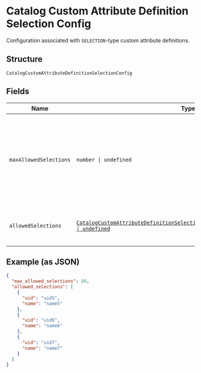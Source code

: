 
# Catalog Custom Attribute Definition Selection Config

Configuration associated with `SELECTION`-type custom attribute definitions.

## Structure

`CatalogCustomAttributeDefinitionSelectionConfig`

## Fields

| Name | Type | Tags | Description |
|  --- | --- | --- | --- |
| `maxAllowedSelections` | `number \| undefined` | Optional | The maximum number of selections that can be set. The maximum value for this<br>attribute is 100. The default value is 1. The value can be modified, but changing the value will not<br>affect existing custom attribute values on objects. Clients need to<br>handle custom attributes with more selected values than allowed by this limit.<br>**Constraints**: `<= 100` |
| `allowedSelections` | [`CatalogCustomAttributeDefinitionSelectionConfigCustomAttributeSelection[] \| undefined`](../../doc/models/catalog-custom-attribute-definition-selection-config-custom-attribute-selection.md) | Optional | The set of valid `CatalogCustomAttributeSelections`. Up to a maximum of 100<br>selections can be defined. Can be modified. |

## Example (as JSON)

```json
{
  "max_allowed_selections": 86,
  "allowed_selections": [
    {
      "uid": "uid5",
      "name": "name5"
    },
    {
      "uid": "uid6",
      "name": "name6"
    },
    {
      "uid": "uid7",
      "name": "name7"
    }
  ]
}
```

